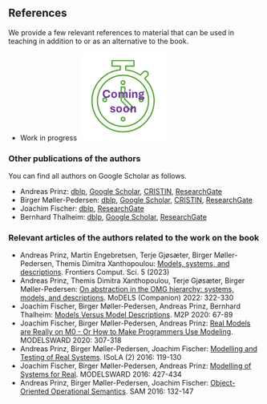 ## References

We provide a few relevant references to material that can be used in teaching in addition to or as an alternative to the book.

* Work in progress
![work in progress](../../images/comingSoon.png "work in progress")

### Other publications of the authors
You can find all authors on Google Scholar as follows.
* Andreas Prinz:          [dblp](https://dblp.uni-trier.de/pid/59/807.html), [Google Scholar](https://scholar.google.com/citations?user=IwpfSKUAAAAJ), [CRISTIN](https://wo.cristin.no/as/WebObjects/cristin.woa/wa/fres?sort=ar&pnr=1690&action=sok), [ResearchGate](https://www.researchgate.net/profile/Andreas-Prinz)
* Birger Møller-Pedersen: [dblp](https://dblp.uni-trier.de/pid/03/1262.html), [Google Scholar](https://scholar.google.com/citations?user=Gabhe2cAAAAJ), [CRISTIN](https://wo.cristin.no/as/WebObjects/cristin.woa/wa/fres?sort=ar&pnr=22927&la=no&action=sok), [ResearchGate](https://www.researchgate.net/profile/Birger-Moller-Pedersen)
* Joachim Fischer:        [dblp](https://dblp.uni-trier.de/pid/41/4643.html), [ResearchGate](https://www.researchgate.net/profile/Joachim-Fischer-5)
* Bernhard Thalheim:      [dblp](https://dblp.uni-trier.de/pid/t/BernhardThalheim.html), [Google Scholar](https://scholar.google.com/citations?user=lkH3h9gAAAAJ), [ResearchGate](https://www.researchgate.net/profile/Bernhard-Thalheim)

### Relevant articles of the authors related to the work on the book
* Andreas Prinz, Martin Engebretsen, Terje Gjøsæter, Birger Møller-Pedersen, Themis Dimitra Xanthopoulou:
[Models, systems, and descriptions](https://www.frontiersin.org/journals/computer-science/articles/10.3389/fcomp.2023.1031807/full). Frontiers Comput. Sci. 5 (2023)
* Andreas Prinz, Themis Dimitra Xanthopoulou, Terje Gjøsæter, Birger Møller-Pedersen:
[On abstraction in the OMG hierarchy: systems, models, and descriptions](https://dl.acm.org/doi/pdf/10.1145/3550356.3561573). MoDELS (Companion) 2022: 322-330
* Joachim Fischer, Birger Møller-Pedersen, Andreas Prinz, Bernhard Thalheim:
[Models Versus Model Descriptions](https://www.duo.uio.no/bitstream/handle/10852/85883/Models_and_Descriptions.pdf?sequence=2). M2P 2020: 67-89
* Joachim Fischer, Birger Møller-Pedersen, Andreas Prinz:
[Real Models are Really on M0 - Or How to Make Programmers Use Modeling](https://uia.brage.unit.no/uia-xmlui/bitstream/handle/11250/2740228/Prinz.pdf?sequence=5). MODELSWARD 2020: 307-318
* Andreas Prinz, Birger Møller-Pedersen, Joachim Fischer:
[Modelling and Testing of Real Systems](https://link.springer.com/chapter/10.1007/978-3-319-47169-3_9). ISoLA (2) 2016: 119-130
* Joachim Fischer, Birger Møller-Pedersen, Andreas Prinz:
[Modelling of Systems for Real](https://ieeexplore.ieee.org/iel7/7947074/7954331/07954390.pdf). MODELSWARD 2016: 427-434
* Andreas Prinz, Birger Møller-Pedersen, Joachim Fischer:
[Object-Oriented Operational Semantics](https://link.springer.com/chapter/10.1007/978-3-319-46613-2_9). SAM 2016: 132-147
